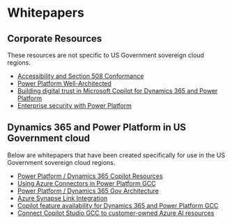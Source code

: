 # Whitepapers

## Corporate Resources

These resources are not specific to US Government sovereign cloud regions.

* [Accessibility and Section 508 Conformance](https://github.com/microsoft/Federal-Business-Applications/tree/main/whitepapers/accessibility)
* [Power Platform Well-Architected](https://learn.microsoft.com/en-us/power-platform/well-architected/)
* [Building digital trust in Microsoft Copilot for Dynamics 365 and Power Platform](https://www.microsoft.com/en-us/dynamics-365/blog/it-professional/2024/04/04/building-digital-trust-in-microsoft-copilot-for-dynamics-365-and-power-platform/)
* [Enterprise security with Power Platform](https://learn.microsoft.com/en-us/power-platform/guidance/white-papers/enterprise-security)

## Dynamics 365 and Power Platform in US Government cloud

Below are whitepapers that have been created specifically for use in the US Government sovereign cloud regions.

* [Power Platform / Dynamics 365 Copilot Resources](https://github.com/microsoft/Federal-Business-Applications/blob/main/whitepapers/copilot/README.md)
* [Using Azure Connectors in Power Platform GCC](./azure-connectors/readme.md)
* [Power Platform / Dynamics 365 Gov Architecture](https://github.com/microsoft/Federal-Business-Applications/blob/main/whitepapers/power-plat-d365-architecture/README.md)
* [Azure Synapse Link Integration](https://github.com/microsoft/Federal-Business-Applications/blob/main/whitepapers/power-platform-azure-synapse/README.md)
* [Copilot feature availability for Dynamics 365 and Power Platform GCC](./PowerPlatformCopilots.md)
* [Connect Copilot Studio GCC to customer-owned Azure AI resources](./Copilot-Studio+Azure-AI-GCC/README.md)

